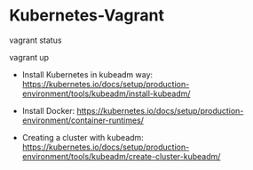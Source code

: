 # Kubernetes-Vagrant


vagrant status

vagrant up

- Install Kubernetes in kubeadm way: https://kubernetes.io/docs/setup/production-environment/tools/kubeadm/install-kubeadm/

- Install Docker: https://kubernetes.io/docs/setup/production-environment/container-runtimes/

- Creating a cluster with kubeadm: https://kubernetes.io/docs/setup/production-environment/tools/kubeadm/create-cluster-kubeadm/